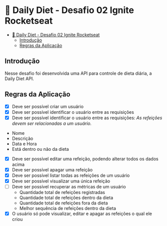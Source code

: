# 🥗 Daily Diet - Desafio 02 Ignite Rocketseat

- [🥗 Daily Diet - Desafio 02 Ignite Rocketseat](#-daily-diet---desafio-02-ignite-rocketseat)
  - [Introdução](#introdução)
  - [Regras da Aplicação](#regras-da-aplicação)

## Introdução

Nesse desafio foi desenvolvida uma API para controle de dieta diária, a Daily Diet API.

## Regras da Aplicação

- [x] Deve ser possível criar um usuário
- [x] Deve ser possível identificar o usuário entre as requisições
- [x]  Deve ser possível identificar o usuário entre as requisições:
    *As refeições devem ser relacionadas a um usuário.*
  - Nome
  - Descrição
  - Data e Hora
  - Está dentro ou não da dieta
- [x] Deve ser possível editar uma refeição, podendo alterar todos os dados acima
- [x] Deve ser possível apagar uma refeição
- [x] Deve ser possível listar todas as refeições de um usuário
- [x] Deve ser possível visualizar uma única refeição
- [ ] Deve ser possível recuperar as métricas de um usuário
  - Quantidade total de refeições registradas
  - Quantidade total de refeições dentro da dieta
  - Quantidade total de refeições fora da dieta
  - Melhor sequência de refeições dentro da dieta
- [x] O usuário só pode visualizar, editar e apagar as refeições o qual ele criou
